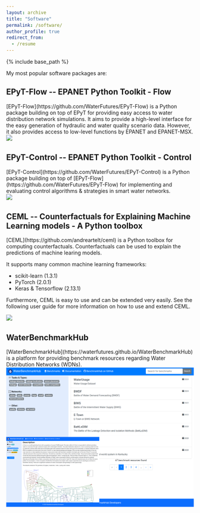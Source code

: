 ```yaml
---
layout: archive
title: "Software"
permalink: /software/
author_profile: true
redirect_from:
  - /resume
---
```


{% include base_path %}

My most popular software packages are:

<h2>EPyT-Flow -- EPANET Python Toolkit - Flow</h2>
<div markdown=1>
[EPyT-Flow](https://github.com/WaterFutures/EPyT-Flow) is a Python package building on top of EPyT for providing easy access to water distribution network simulations. It aims to provide a high-level interface for the easy generation of hydraulic and water quality scenario data. However, it also provides access to low-level functions by EPANET and EPANET-MSX.
</div>
<img src="https://github.com/WaterFutures/EPyT-Flow/blob/main/docs/_static/net1_plot.png?raw=true" style="width: 100%,height: auto">

<h2>EPyT-Control -- EPANET Python Toolkit - Control</h2>
<div markdown=1>
[EPyT-Control](https://github.com/WaterFutures/EPyT-Control) is a Python package building on top of [EPyT-Flow](https://github.com/WaterFutures/EPyT-Flow) for implementing and evaluating control algorithms & strategies in smart water networks.
</div>
<img src="https://github.com/WaterFutures/EPyT-Control/blob/main/docs/_static/gimmick.png?raw=true" style="width: 100%,height: auto">


<h2>CEML -- Counterfactuals for Explaining Machine Learning models - A Python toolbox</h2>
<div markdown=1>
[CEML](https://github.com/andreartelt/ceml) is a Python toolbox for computing counterfactuals. Counterfactuals can be used to explain the predictions of machine learing models.

It supports many common machine learning frameworks:
- scikit-learn (1.3.1)
- PyTorch (2.0.1)
- Keras & Tensorflow (2.13.1)

Furthermore, CEML is easy to use and can be extended very easily. See the following user guide for more information on how to use and extend CEML.
</div>
<img src="https://raw.githubusercontent.com/andreArtelt/ceml/master/docs/_static/cf_illustration.png" style="width: 100%,height: auto">


<h2>WaterBenchmarkHub</h2>
<div markdown=1>
[WaterBenchmarkHub](https://waterfutures.github.io/WaterBenchmarkHub) is a platform for providing benchmark resources regarding
Water Distribution Networks (WDNs).
</div>
<img src="/files/waterbenchmarkhub.png" style="width: 100%,height: auto">

